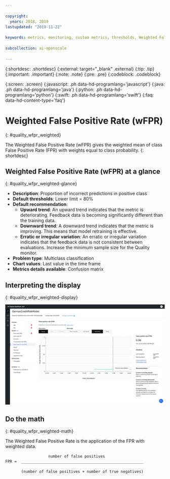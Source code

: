 ```yaml
---

copyright:
  years: 2018, 2019
lastupdated: "2019-11-22"

keywords: metrics, monitoring, custom metrics, thresholds, Weighted False Positive Rate, wFPR, score, schedule, recommendation

subcollection: ai-openscale

---
```


{:shortdesc: .shortdesc}
{:external: target="_blank" .external}
{:tip: .tip}
{:important: .important}
{:note: .note}
{:pre: .pre}
{:codeblock: .codeblock}

{:screen: .screen}
{:javascript: .ph data-hd-programlang='javascript'}
{:java: .ph data-hd-programlang='java'}
{:python: .ph data-hd-programlang='python'}
{:swift: .ph data-hd-programlang='swift'}
{:faq: data-hd-content-type='faq'}

# Weighted False Positive Rate (wFPR)
{: #quality_wfpr_weighted}

The Weighted False Positive Rate (wFPR) gives the weighted mean of class False Positive Rate (FPR) with weights equal to class probability.
{: shortdesc}

## Weighted False Positive Rate (wFPR) at a glance
{: #quality_wfpr_weighted-glance}

- **Description**: Proportion of incorrect predictions in positive class
- **Default thresholds**: Lower limit = 80%
- **Default recommendation**:
   - **Upward trend**: An upward trend indicates that the metric is deteriorating. Feedback data is becoming significantly different than the training data.
   - **Downward trend**: A downward trend indicates that the metric is improving. This means that model retraining is effective.
   - **Erratic or irregular variation**: An erratic or irregular variation indicates that the feedback data is not consistent between evaluations. Increase the minimum sample size for the Quality monitor.
- **Problem type**: Multiclass classification
- **Chart values**: Last value in the time frame
- **Metrics details available**: Confusion matrix

## Interpreting the display
{: #quality_wfpr_weighted-display}

![the Weighted False Positive Rate chart is displayed.](images/wos-quality-fpr.png)

## Do the math
{: #quality_wfpr_weighted-math}

The Weighted False Positive Rate is the application of the FPR with weighted data.

```
                   number of false positives
FPR =  ______________________________________________________

       (number of false positives + number of true negatives)
```
